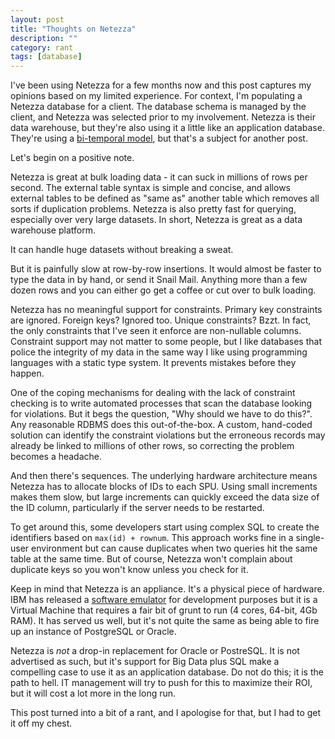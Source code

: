 ```yaml
---
layout: post
title: "Thoughts on Netezza"
description: ""
category: rant
tags: [database]
---
```


I've been using Netezza for a few months now and this post captures my opinions based on my limited experience. For context, I'm populating a Netezza database for a client. The database schema is managed by the client, and Netezza was selected prior to my involvement. Netezza is their data warehouse, but they're also using it a little like an application database.  They're using a [bi-temporal model](http://en.wikipedia.org/wiki/Temporal_database), but that's a subject for another post.

Let's begin on a positive note.

Netezza is great at bulk loading data - it can suck in millions of rows per second. The external table syntax is simple and concise, and allows external tables to be defined as "same as" another table which removes all sorts if duplication problems. Netezza is also pretty fast for querying, especially over very large datasets. In short, Netezza is great as a data warehouse platform.

It can handle huge datasets without breaking a sweat.

But it is painfully slow at row-by-row insertions. It would almost be faster to type the data in by hand, or send it Snail Mail.  Anything more than a few dozen rows and you can either go get a coffee or cut over to bulk loading.

Netezza has no meaningful support for constraints. Primary key constraints are ignored. Foreign keys? Ignored too. Unique constraints? Bzzt. In fact, the only constraints that I've seen it enforce are non-nullable columns. Constraint support may not matter to some people, but I like databases that police the integrity of my data in the same way I like using programming languages with a static type system. It prevents mistakes before they happen. 

One of the coping mechanisms for dealing with the lack of constraint checking is to write automated processes that scan the database looking for violations. But it begs the question, "Why should we have to do this?". Any reasonable RDBMS does this out-of-the-box. A custom, hand-coded solution can identify the constraint violations but the erroneous records may already be linked to millions of other rows, so correcting the problem becomes a headache.

And then there's sequences. The underlying hardware architecture means Netezza has to allocate blocks of IDs to each SPU. Using small increments makes them slow, but large increments can quickly exceed the data size of the ID column, particularly if the server needs to be restarted.

To get around this, some developers start using complex SQL to create the identifiers based on `max(id) + rownum`.  This approach works fine in a single-user environment but can cause duplicates when two queries hit the same table at the same time.  But of course, Netezza won't complain about duplicate keys so you won't know unless you check for it.

Keep in mind that Netezza is an appliance. It's a physical piece of hardware. IBM has released a [software emulator](http://tinyurl.com/lr2uljz) for development purposes but it is a Virtual Machine that requires a fair bit of grunt to run (4 cores, 64-bit, 4Gb RAM).  It has served us well, but it's not quite the same as being able to fire up an instance of PostgreSQL or Oracle.

Netezza is *not* a drop-in replacement for Oracle or PostreSQL. It is not advertised as such, but it's support for Big Data plus SQL make a compelling case to use it as an application database.  Do not do this; it is the path to hell. IT management will try to push for this to maximize their ROI, but it will cost a lot more in the long run.

This post turned into a bit of a rant, and I apologise for that, but I had to get it off my chest.

